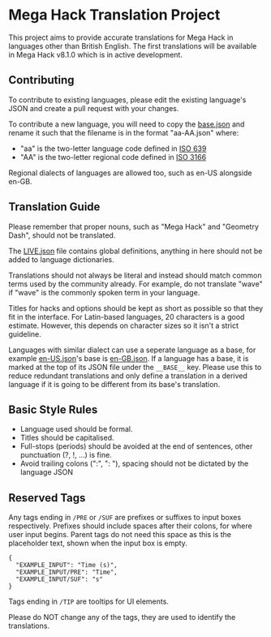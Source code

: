 # Mega Hack Translation Project

This project aims to provide accurate translations for Mega Hack in languages other than British English. The first translations will be available in Mega Hack v8.1.0 which is in active development.

## Contributing

To contribute to existing languages, please edit the existing language's JSON and create a pull request with your changes.

To contribute a new language, you will need to copy the [base.json](/langs/base.json) and rename it such that the filename is in the format "aa-AA.json" where:
- "aa" is the two-letter language code defined in [ISO 639](https://en.wikipedia.org/wiki/List_of_ISO_639_language_codes)
- "AA" is the two-letter regional code defined in [ISO 3166](https://en.wikipedia.org/wiki/List_of_ISO_3166_country_codes)

Regional dialects of languages are allowed too, such as en-US alongside en-GB.

## Translation Guide

Please remember that proper nouns, such as "Mega Hack" and "Geometry Dash", should not be translated.

The [LIVE.json](/langs/LIVE.json) file contains global definitions, anything in here should not be added to language dictionaries.

Translations should not always be literal and instead should match common terms used by the community already. For example, do not translate "wave" if "wave" is the commonly spoken term in your language.

Titles for hacks and options should be kept as short as possible so that they fit in the interface. For Latin-based languages, 20 characters is a good estimate. However, this depends on character sizes so it isn't a strict guideline.

Languages with similar dialect can use a seperate language as a base, for example [en-US.json](/langs/en-US.json)'s base is [en-GB.json](/langs/en-GB.json). If a language has a base, it is marked at the top of its JSON file under the `__BASE__` key. Please use this to reduce redundant translations and only define a translation in a derived language if it is going to be different from its base's translation.

## Basic Style Rules

- Language used should be formal.
- Titles should be capitalised.
- Full-stops (periods) should be avoided at the end of sentences, other punctuation (?, !, ...) is fine.
- Avoid trailing colons (":", ": "), spacing should not be dictated by the language JSON

## Reserved Tags

Any tags ending in `/PRE` or `/SUF` are prefixes or suffixes to input boxes respectively. Prefixes should include spaces after their colons, for where user input begins. Parent tags do not need this space as this is the placeholder text, shown when the input box is empty.

```
{
  "EXAMPLE_INPUT": "Time (s)",
  "EXAMPLE_INPUT/PRE": "Time",
  "EXAMPLE_INPUT/SUF": "s"
}
```

Tags ending in `/TIP` are tooltips for UI elements.

Please do NOT change any of the tags, they are used to identify the translations.